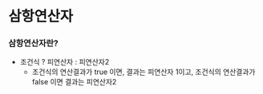 # 삼항연산자
### 삼항연산자란?
 * 조건식 ? 피연산자 : 피연산자2
   - 조건식의 연산결과가 true 이면, 결과는 피연산자 1이고, 조건식의 연산결과가 false 이면 결과는 피연산자2
